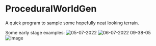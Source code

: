 # ProceduralWorldGen
A quick program to sample some hopefully neat looking terrain.

Some early stage examples:
![05-07-2022](https://user-images.githubusercontent.com/67549707/177629897-a15044fd-a6dd-488b-9cc4-529f41bbdf61.png)
![06-07-2022 09-38-05](https://user-images.githubusercontent.com/67549707/177629899-39565b12-1020-43c5-8d4c-c854c3fe342f.png)
![image](https://user-images.githubusercontent.com/67549707/177629901-8efd6540-5290-4e0c-8ac0-fb80a0270b47.png)
